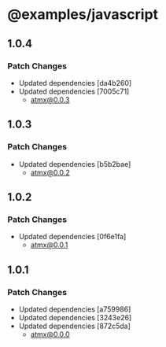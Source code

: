 # @examples/javascript

## 1.0.4

### Patch Changes

- Updated dependencies [da4b260]
- Updated dependencies [7005c71]
  - atmx@0.0.3

## 1.0.3

### Patch Changes

- Updated dependencies [b5b2bae]
  - atmx@0.0.2

## 1.0.2

### Patch Changes

- Updated dependencies [0f6e1fa]
  - atmx@0.0.1

## 1.0.1

### Patch Changes

- Updated dependencies [a759986]
- Updated dependencies [3243e26]
- Updated dependencies [872c5da]
  - atmx@0.0.0
